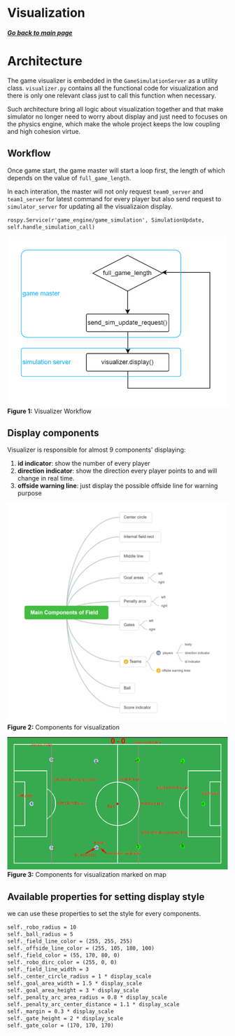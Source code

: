 # Visualization

##### [Go back to main page](../../Documentation.md)

# Architecture

The game visualizer is embedded in the `GameSimulationServer` as a utility class. `visualizer.py` contains all the functional code for visualization and there is only one relevant class just to call this function when necessary.

Such architecture bring all logic about visualization together and that make simulator no longer need to worry about display and just need to focuses on the physics engine, which make the whole project keeps the low coupling and high cohesion virtue.

## Workflow

Once game start, the game master will start a loop first, the length of which depends on the value of `full_game_length`.

In each interation, the master will not only request `team0_server` and `team1_server` for latest command for every player but also send request to `simulator_server` for updating all the visualizaion display.

```
rospy.Service(r'game_engine/game_simulation', SimulationUpdate, self.handle_simulation_call)
```

![Visualizer workflow](../Figures/visualization_workflow.png)
**Figure 1:** Visualizer Workflow

## Display components

Visualizer is responsible for almost 9 components' displaying:

1. **id indicator**: show the number of every player
2. **direction indicator**: show the direction every player points to and will change in real time.
3. **offside warning line**: just display the possible offside line for warning purpose

![Main Components](../Figures/Visualization_main_components_of_field.png)
**Figure 2:** Components for visualization

![Main Components](../Figures/Visualization_main_component_on_field_map.png)
**Figure 3:** Components for visualization marked on map

## Available properties for setting display style

we can use these properties to set the style for every components.

```
self._robo_radius = 10
self._ball_radius = 5
self._field_line_color = (255, 255, 255)
self._offside_line_color = (255, 105, 180, 100)
self._field_color = (55, 170, 80, 0)
self._robo_dirc_color = (255, 0, 0)
self._field_line_width = 3
self._center_circle_radius = 1 * display_scale
self._goal_area_width = 1.5 * display_scale
self._goal_area_height = 3 * display_scale
self._penalty_arc_area_radius = 0.8 * display_scale
self._penalty_arc_center_distance = 1.1 * display_scale
self._margin = 0.3 * display_scale
self._gate_height = 2 * display_scale
self._gate_color = (170, 170, 170)

```
